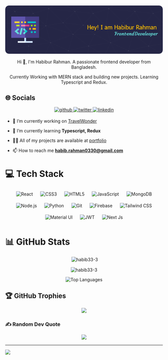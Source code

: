 <p align="center">
  <img src="./images/banner.png" alt="Header">
</p>

<p align="center">Hi 👋, I'm Habibur Rahman. A passionate frontend developer from Bangladesh.</p>
<p align="center">Currently Working with MERN stack and building new projects. Learning Typescript and Redux. </p>

## 🌐 Socials

<div align="center">
<a href="https://github.com/habib33-3" target="_blank">
<img src=https://img.shields.io/badge/github-%2324292e.svg?&style=for-the-badge&logo=github&logoColor=white alt=github style="margin-bottom: 5px;" />
</a>
<a href="https://twitter.com/_habib7" target="_blank">
<img src=https://img.shields.io/badge/twitter-%2300acee.svg?&style=for-the-badge&logo=twitter&logoColor=white alt=twitter style="margin-bottom: 5px;" />
</a>
</a>
<a href="https://www.linkedin.com/in/habibur-rahman44/" target="_blank">
<img src=https://img.shields.io/badge/linkedin-%231E77B5.svg?&style=for-the-badge&logo=linkedin&logoColor=white alt=linkedin style="margin-bottom: 5px;" />
</a>

</a>  
</div>  

- 🔭 I’m currently working on [TravelWonder](https://github.com/habib33-3/travel-wonder-client)
- 🌱 I’m currently learning **Typescript, Redux**

- 👨‍💻 All of my projects are available at [ portfolio](https://habibur-rahman-snowy.vercel.app/)

- 📫 How to reach me **habib.rahman0330@gmail.com**

# 💻 Tech Stack

<div align="center">  
<img style="margin: 10px" src="https://profilinator.rishav.dev/skills-assets/react-original-wordmark.svg" alt="React" height="50" />  
<img style="margin: 10px" src="https://profilinator.rishav.dev/skills-assets/css3-original-wordmark.svg" alt="CSS3" height="50" />  
<img style="margin: 10px" src="https://profilinator.rishav.dev/skills-assets/html5-original-wordmark.svg" alt="HTML5" height="50" />  
<img style="margin: 10px" src="https://profilinator.rishav.dev/skills-assets/javascript-original.svg" alt="JavaScript" height="50" />  
<img style="margin: 10px" src="https://profilinator.rishav.dev/skills-assets/mongodb-original-wordmark.svg"
alt="MongoDB" height="50" />  
<img style="margin: 10px" src="https://profilinator.rishav.dev/skills-assets/nodejs-original-wordmark.svg" alt="Node.js" height="50" />
<img style="margin: 10px" src="https://profilinator.rishav.dev/skills-assets/python-original.svg" alt="Python" height="50" />
<img style="margin: 10px" src="https://profilinator.rishav.dev/skills-assets/git-scm-icon.svg" alt="Git" height="50" />
<img style="margin: 10px" src="https://profilinator.rishav.dev/skills-assets/firebase.png" alt="Firebase" height="50" />  
<img style="margin: 10px" src="https://profilinator.rishav.dev/skills-assets/tailwindcss.svg" alt="Tailwind CSS" height="50" />  
<img style="margin: 10px" src="https://profilinator.rishav.dev/skills-assets/mui.png" alt="Material UI" height="50" />  
<img style="margin: 10px" src="https://img.shields.io/badge/JWT-000000?style=for-the-badge&logo=JSON%20web%20tokens&logoColor=white" alt="JWT" height="50" />
<img style="margin: 10px" src="https://img.shields.io/badge/next%20js-000000?style=for-the-badge&logo=nextdotjs&logoColor=whit" alt="Next Js" height="50" />
  
</div>

# 📊 GitHub Stats

<p align="center">&nbsp;<img align="center" src="https://github-readme-stats-six-eosin-19.vercel.app/api?username=habib33-3&show_icons=true&locale=en" alt="habib33-3" /></p>

<p align="center"><img align="center" src="https://github-readme-streak-stats.herokuapp.com/?user=habib33-3&" alt="habib33-3" /></p>

<div align="center">
  <img src="https://github-readme-stats-six-eosin-19.vercel.app/api/top-langs/?username=habib33-3&theme=dark&hide_border=false&include_all_commits=true&count_private=true&layout=donut&langs_count=20&size_weight=0.5&count_weight=0.5" alt="Top Languages" />
</div>

## 🏆 GitHub Trophies

<div align="center"><img src="https://github-profile-trophy.vercel.app/?username=habib33-3&theme=radical&no-frame=false&no-bg=true&margin-w=4"/></div>

### ✍️ Random Dev Quote

<div align="center"><img src="https://quotes-github-readme.vercel.app/api?type=horizontal&theme=radical"/></div>

---

[![](https://visitcount.itsvg.in/api?id=habib33-3&icon=0&color=0)](https://visitcount.itsvg.in)
